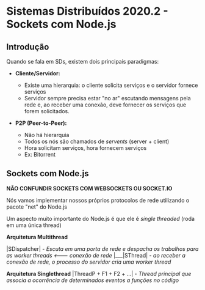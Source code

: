 # Sistemas Distribuídos 2020.2 - Sockets com Node.js

## Introdução

Quando se fala em SDs, existem dois principais paradigmas:
 - **Cliente/Servidor:**
   - Existe uma hierarquia: o cliente solicita serviços e o servidor fornece serviços
   - Servidor sempre precisa estar "no ar" escutando mensagens pela rede e, ao receber uma conexão, deve fornecer os serviços que forem solicitados.

 - **P2P (Peer-to-Peer):**
   - Não há hierarquia
   - Todos os nós são chamados de *servents* (server + client)
   - Hora solicitam serviços, hora fornecem serviços
   - Ex: Bitorrent

## Sockets com Node.js

**NÃO CONFUNDIR SOCKETS COM WEBSOCKETS OU SOCKET.IO**

Nós vamos implementar nossos próprios protocolos de rede utilizando o pacote "net" do Node.js

Um aspecto muito importante do Node.js é que ele é *single threaded* (roda em uma única thread)

**Arquitetura Multithread**

  |SDispatcher| - *Escuta em uma porta de rede e despacha os trabalhos para as worker threads  <--- conexão de rede*
   |___|SThread| - *ao receber a conexão de rede, o processo do servidor cria uma worker thread*

**Arquitetura Singlethread**
  |ThreadP + F1 + F2 + ...| - *Thread principal que associa a ocorrência de determinados eventos a funções no código*
  